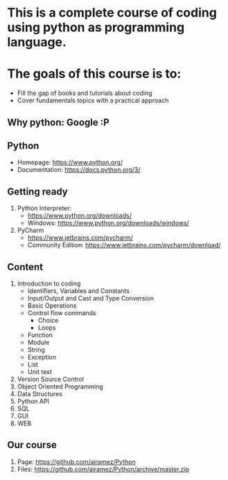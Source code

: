 # This is a complete course of coding using python as programming language.
# The goals of this course is to:
  * Fill the gap of books and tutorials about coding
  * Cover fundamentals topics with a practical approach

## Why python: Google :P
## Python
  * Homepage: https://www.python.org/
  * Documentation: https://docs.python.org/3/

## Getting ready
  1. Python Interpreter:
     * https://www.python.org/downloads/
     * Windows: https://www.python.org/downloads/windows/
  2. PyCharm
     * https://www.jetbrains.com/pycharm/
     * Community Edition: https://www.jetbrains.com/pycharm/download/

## Content
  1. Introduction to coding
     * Identifiers, Variables and Constants
     * Input/Output and Cast and Type Conversion
     * Basic Operations
     * Control flow commands
       * Choice
       * Loops
     * Function
     * Module
     * String
     * Exception
     * List
     * Unit test
  2. Version Source Control
  3. Object Oriented Programming
  4. Data Structures
  5. Python API
  6. SQL
  7. GUI
  8. WEB

## Our course
1. Page: https://github.com/airamez/Python
2. Files: https://github.com/airamez/Python/archive/master.zip

